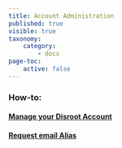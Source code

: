 ```yaml
---
title: Account Administration
published: true
visible: true
taxonomy:
    category:
        - docs
page-toc:
    active: false
---
```


### How-to:

#### [Manage your Disroot Account](ussc/)

#### [Request email Alias](alias-request)
